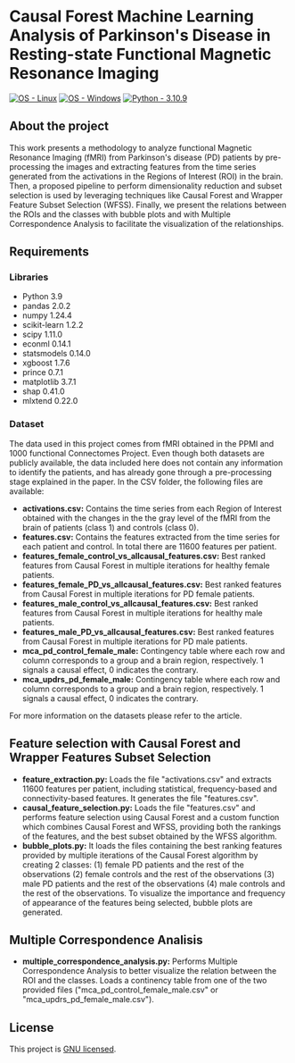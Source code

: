<h1 align="left"> Causal Forest Machine Learning Analysis of Parkinson's Disease in Resting-state Functional Magnetic Resonance Imaging </h1>
<!-- Badges generated with: https://michaelcurrin.github.io/badge-generator/#/generic -->
<a href="https://www.linux.org/" title="Go to Linux homepage"><img src="https://img.shields.io/badge/OS-Linux-blue?logo=linux&logoColor=white" alt="OS - Linux"></a>
<a href="https://www.microsoft.com/" title="Go to Microsoft homepage"><img src="https://img.shields.io/badge/OS-Windows-blue?logo=windows&logoColor=white" alt="OS - Windows"></a>
<a href="https://www.python.org/downloads/"><img src="https://img.shields.io/static/v1?label=Python&message=3.10.9&color=2ea44f" alt="Python - 3.10.9"></a>

<h2 align="left"> About the project </h2>

This work presents a methodology to analyze functional Magnetic Resonance Imaging (fMRI) from Parkinson's disease (PD) patients by pre-processing the images and extracting features from the time series generated from the activations in the Regions of Interest (ROI) in the brain. Then, a proposed pipeline to perform dimensionality reduction and subset selection is used by leveraging techniques like Causal Forest and Wrapper Feature Subset Selection (WFSS). Finally, we present the relations between the ROIs and the classes with bubble plots and with Multiple Correspondence Analysis to facilitate the visualization of the relationships.

<h2 align="left"> Requirements </h2>

<h3 align="left"> Libraries </h3>

- Python 3.9
- pandas 2.0.2
- numpy 1.24.4
- scikit-learn 1.2.2
- scipy 1.11.0
- econml 0.14.1
- statsmodels 0.14.0
- xgboost 1.7.6
- prince 0.7.1
- matplotlib 3.7.1
- shap 0.41.0
- mlxtend 0.22.0

<h3 align="left"> Dataset </h3>

The data used in this project comes from fMRI obtained in the PPMI and 1000 functional Connectomes Project. Even though both datasets are publicly available, the data included here does not contain any information to identify the patients, and has already gone through a pre-processing stage explained in the paper.
In the CSV folder, the following files are available:

- <b>activations.csv:</b> Contains the time series from each Region of Interest obtained with the changes in the the gray level of the fMRI from the brain of patients (class 1) and controls (class 0).
- <b>features.csv:</b> Contains the features extracted from the time series for each patient and control. In total there are 11600 features per patient.
- <b>features_female_control_vs_allcausal_features.csv:</b> Best ranked features from Causal Forest in multiple iterations for healthy female patients.
- <b>features_female_PD_vs_allcausal_features.csv:</b> Best ranked features from Causal Forest in multiple iterations for PD female patients.
- <b>features_male_control_vs_allcausal_features.csv:</b> Best ranked features from Causal Forest in multiple iterations for healthy male patients.
- <b>features_male_PD_vs_allcausal_features.csv:</b> Best ranked features from Causal Forest in multiple iterations for PD male patients.
- <b>mca_pd_control_female_male:</b> Contingency table where each row and column corresponds to a group and a brain region, respectively. 1 signals a causal effect, 0 indicates the contrary.
- <b>mca_updrs_pd_female_male:</b> Contingency table where each row and column corresponds to a group and a brain region, respectively. 1 signals a causal effect, 0 indicates the contrary.

For more information on the datasets please refer to the article.

<h2 align="left"> Feature selection with Causal Forest and Wrapper Features Subset Selection </h2>

- <b>feature_extraction.py:</b> Loads the file "activations.csv" and extracts 11600 features per patient, including statistical, frequency-based and connectivity-based features. It generates the file "features.csv".
- <b>causal_feature_selection.py:</b> Loads the file "features.csv" and performs feature selection using Causal Forest and a custom function which combines Causal Forest and WFSS, providing both the rankings of the features, and the best subset obtained by the WFSS algorithm.
- <b>bubble_plots.py:</b> It loads the files containing the best ranking features provided by multiple iterations of the Causal Forest algorithm by creating 2 classes: (1) female PD patients and the rest of the observations (2) female controls and the rest of the observations (3) male PD patients and the rest of the observations (4) male controls and the rest of the observations. To visualize the importance and frequency of appearance of the features being selected, bubble plots are generated.

<h2 align="left"> Multiple Correspondence Analisis </h2> 

- <b>multiple_correspondence_analysis.py:</b> Performs Multiple Correspondence Analysis to better visualize the relation between the ROI and the classes. Loads a continency table from one of the two provided files ("mca_pd_control_female_male.csv" or "mca_updrs_pd_female_male.csv").


## License

This project is [GNU licensed](./LICENSE).